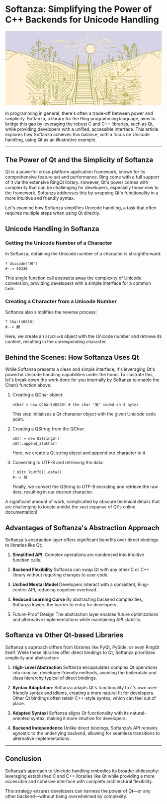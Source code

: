 # Softanza: Simplifying the Power of C++ Backends for Unicode Handling
![Softanza Simplifies Qt, by Microsoft Create AI](../images/stz-vs-qt-unicode.jpg)

In programming in general, there's often a trade-off between power and simplicity. Softanza, a library for the Ring programming language, aims to bridge this gap by leveraging the robust C and C++ libraries, such as Qt, while providing developers with a unified, accessible interface. This article explores how Softanza achieves this balance, with a focus on Unicode handling, using Qt as an illustrative example.

---

## The Power of Qt and the Simplicity of Softanza

Qt is a powerful cross-platform application framework, known for its comprehensive feature set and performance. Ring come with a full support of it via the extensive RingQt library. However, Qt's power comes with complexity that can be challenging for developers, especially those new to the framework. Softanza addresses this by wrapping Qt's functionality in a more intuitive and friendly syntax.

Let's examine how Softanza simplifies Unicode handling, a task that often requires multiple steps when using Qt directly.



## Unicode Handling in Softanza

### Getting the Unicode Number of a Character

In Softanza, obtaining the Unicode number of a character is straightforward:

```ring
? Unicode("鶊")
#--> 40330
```

This single function call abstracts away the complexity of Unicode conversion, providing developers with a simple interface for a common task.

### Creating a Character from a Unicode Number

Softanza also simplifies the reverse process:

```ring
? Char(40330)
#--> 鶊
```

Here, we create an `StzCharQ` object with the Unicode number and retrieve its content, resulting in the corresponding character.



## Behind the Scenes: How Softanza Uses Qt

While Softanza presents a clean and simple interface, it's leveraging Qt's powerful Unicode handling capabilities under the hood. To illustrate this, let's break down the work done for you internally by Softanza to enable the Char() function above:

1. Creating a QChar object:
   ```ring
   oChar = new QChar(40220) # the char "鴜" coded on 3 bytes
   ```
   This step initializes a Qt character object with the given Unicode code point.

2. Creating a QString from the QChar:
   ```ring
   oStr = new QString2()
   oStr.append_2(oChar)
   ```
   Here, we create a Qt string object and append our character to it.

3. Converting to UTF-8 and retrieving the data:
   ```ring
   ? oStr.ToUtf8().data()
   #--> 鶊
   ```
   Finally, we convert the QString to UTF-8 encoding and retrieve the raw data, resulting in our desired character.

A significant amount of work, complicated by obscure technical details that are challenging to locate amidst the vast expanse of Qt's online documentation!



## Advantages of Softanza's Abstraction Approach

Softanza's abstraction layer offers significant benefits over direct bindings to libraries like Qt:

1. **Simplified API**:
Complex operations are condensed into intuitive function calls.

2. **Backend Flexibility**
Softanza can swap Qt with any other C or C++ library without requiring changes to user code.

3. **Unified Mental Model**
Developers interact with a consistent, Ring-centric API, reducing cognitive overhead.

4. **Reduced Learning Curve**
By abstracting backend complexities, Softanza lowers the barrier to entry for developers.

5. Future-Proof Design
The abstraction layer enables future optimizations and alternative implementations while maintaining API stability.



## Softanza vs Other Qt-based Libraries

Softanza's approach differs from libraries like PyQt, PySide, or even RingQt itself. While these libraries offer direct bindings to Qt, Softanza prioritizes simplicity and abstraction:

1. **High-Level Abstraction**
Softanza encapsulates complex Qt operations into concise, developer-friendly methods, avoiding the boilerplate and class hierarchy typical of direct bindings.

2. **Syntax Adaptation**: Softanza adapts Qt's functionality to it's own user-friendly syntax and idioms, creating a more natural fit for developers. Other Qt bindings often retain C++-style syntax, which can feel out of place.

3. **Adapted Syntaxl**
Softanza aligns Qt functionality with its natural-oriented syntax, making it more intuitive for developers.

4. **Backend Independence**
Unlike direct bindings, Softanza’s API remains agnostic to the underlying backend, allowing for seamless transitions to alternative implementations.

---

## Conclusion

Softanza’s approach to Unicode handling embodies its broader philosophy: leveraging established C and C++ libraries like Qt while providing a more accessible and cohesive interface with complete architectural flexibility.

This strategy ensures developers can harness the power of Qt—or any other backend—without being overwhelmed by complexity.